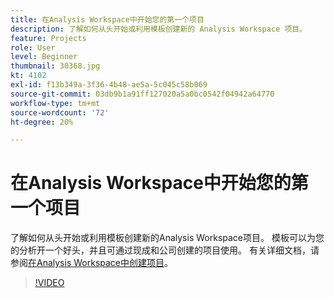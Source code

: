 ```yaml
---
title: 在Analysis Workspace中开始您的第一个项目
description: 了解如何从头开始或利用模板创建新的 Analysis Workspace 项目。
feature: Projects
role: User
level: Beginner
thumbnail: 30368.jpg
kt: 4102
exl-id: f13b349a-3f36-4b48-ae5a-5c045c58b069
source-git-commit: 03db9b1a91ff127020a5a0bc0542f04942a64770
workflow-type: tm+mt
source-wordcount: '72'
ht-degree: 20%

---
```


# 在Analysis Workspace中开始您的第一个项目

了解如何从头开始或利用模板创建新的Analysis Workspace项目。 模板可以为您的分析开一个好头，并且可通过现成和公司创建的项目使用。 有关详细文档，请参阅[在Analysis Workspace中创建项目](https://experienceleague.adobe.com/en/docs/analytics/analyze/analysis-workspace/build-workspace-project/create-projects)。

>[!VIDEO](https://video.tv.adobe.com/v/30368/?quality=12&learn=on)
